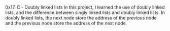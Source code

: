 0x17. C - Doubly linked lists
In this project, I learned the use of doubly linked lists, and the difference between singly linked lists and doubly linked lists. In doubly linked lists, the next node store the address of the previous node and the previous node store the address of the next node.
